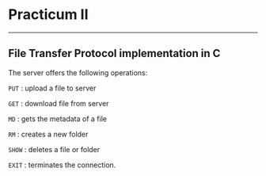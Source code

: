 # Practicum II
---------------------------------------------------------------------------------------------------------
File Transfer Protocol implementation in C
----------------------------------------------------------------------------------------------------------
The server offers the following operations:

```PUT``` : upload a file to server

```GET``` : download file from server

```MD``` : gets the metadata of a file

```RM``` : creates a new folder

```SHOW``` : deletes a file or folder

```EXIT``` : terminates the connection.
